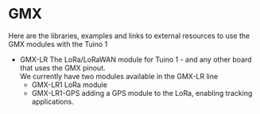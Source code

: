 # GMX
Here are the libraries, examples and links to external resources to use the GMX modules with the Tuino 1

* GMX-LR
The LoRa/LoRaWAN module for Tuino 1 - and any other board that uses the GMX pinout.<br/>
We currently have two modules available in the GMX-LR line
   * GMX-LR1 LoRa module
   * GMX-LR1-GPS adding a GPS module to the LoRa, enabling tracking applications.

